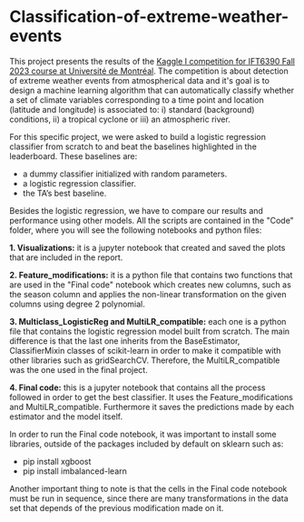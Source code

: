 # Classification-of-extreme-weather-events

This project presents the results of the [Kaggle I competition for IFT6390 Fall 2023 course at Université de Montréal](https://www.kaggle.com/competitions/classification-of-extreme-weather-events-udem). The competition is about detection of extreme weather events from atmospherical data and it's goal is to design a machine learning algorithm that can automatically classify whether a set of climate variables corresponding to a time point and location (latitude and longitude) is associated to: i) standard (background)
conditions, ii) a tropical cyclone or iii) an atmospheric river.

For this specific project, we were asked to build a logistic regression classifier from scratch to and beat the baselines highlighted in
the leaderboard. These baselines are:

* a dummy classifier initialized with random parameters.
* a logistic regression classifier.
* the TA’s best baseline.

Besides the logistic regression, we have to compare our results and performance using other models. All the scripts are contained in the "Code" folder, where you will see the following notebooks and python files:

**1. Visualizations:** it is a jupyter notebook that created and saved the plots that are included in the report.

**2. Feature_modifications:** it is a python file that contains two functions that are used in the "Final code" notebook which creates new columns, such as the season column and applies the non-linear transformation on the given columns using degree 2 polynomial.

**3. Multiclass_LogisticReg and MultiLR_compatible:** each one is a python file that contains the logistic regression model built from scratch. The main difference is that the last one inherits from the BaseEstimator, ClassifierMixin classes of scikit-learn in order to make it compatible with other libraries such as gridSearchCV. Therefore, the MultiLR_compatible was the one used in the final project.

**4.  Final code:** this is a jupyter notebook that contains all the process followed in order to get the best classifier. It uses the Feature_modifications and MultiLR_compatible. Furthermore it saves the predictions made by each estimator and the model itself.

In order to run the Final code notebook, it was important to install some libraries, outside of the packages included by default on sklearn such as:

* pip install xgboost
* pip install imbalanced-learn

Another important thing to note is that the cells in the Final code notebook must be run in sequence, since there are many transformations in the data set that depends of the previous modification made on it.

